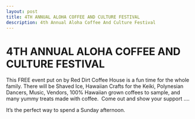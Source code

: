 ```yaml
---
layout: post
title: 4TH ANNUAL ALOHA COFFEE AND CULTURE FESTIVAL
description: 4th Annual Aloha Coffee And Culture Festival
---
```


# 4TH ANNUAL ALOHA COFFEE AND CULTURE FESTIVAL

This FREE event put on by Red Dirt Coffee House is a fun time for the whole family. There will be Shaved Ice, Hawaiian Crafts for the Keiki, Polynesian Dancers, Music, Vendors, 100% Hawaiian grown coffees to sample, and many yummy treats made with coffee.  Come out and show your support ….

It’s the perfect way to spend a Sunday afternoon. 